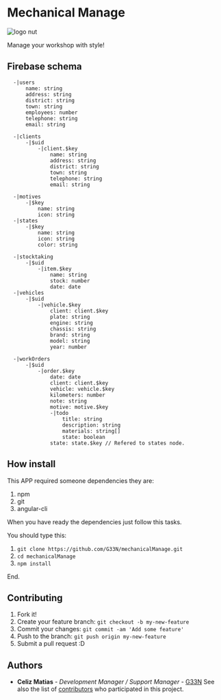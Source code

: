 # Mechanical Manage
![logo nut](https://firebasestorage.googleapis.com/v0/b/mechanicalmanage.appspot.com/o/git%2FbannerMechanicalManage-01.png?alt=media&token=2b8c46f2-eb7f-4d29-ac50-44bf388dea75)

Manage your workshop with style!

## Firebase schema

```  
  -|users
      name: string
      address: string
      district: string
      town: string
      employees: number
      telephone: string
      email: string

  -|clients
      -|$uid
          -|client.$key
              name: string
              address: string
              district: string
              town: string
              telephone: string
              email: string

  -|motives
      -|$key
          name: string
          icon: string
  -|states
      -|$key
          name: string
          icon: string
          color: string

  -|stocktaking
      -|$uid
          -|item.$key
              name: string
              stock: number
              date: date
  -|vehicles
      -|$uid
          -|vehicle.$key
              client: client.$key
              plate: string
              engine: string
              chassis: string
              brand: string
              model: string
              year: number

  -|workOrders
      -|$uid
          -|order.$key
              date: date
              client: client.$key
              vehicle: vehicle.$key
              kilometers: number
              note: string
              motive: motive.$key
              -|todo
                  title: string
                  description: string
                  materials: string[]
                  state: boolean
              state: state.$key // Refered to states node.
```

## How install
This APP required someone dependencies they are:
1. npm
2. git
3. angular-cli


When you have ready the dependencies just follow this tasks.

You should type this:
1. `git clone https://github.com/G33N/mechanicalManage.git`
2. `cd mechanicalManage`
3. `npm install`

End.

## Contributing

1. Fork it!
2. Create your feature branch: `git checkout -b my-new-feature`
3. Commit your changes: `git commit -am 'Add some feature'`
4. Push to the branch: `git push origin my-new-feature`
5. Submit a pull request :D


## Authors

* **Celiz Matias** - *Development Manager / Support Manager* - [G33N](https://github.com/G33N)
See also the list of [contributors](https://github.com/G33N/mechanicalManage/contributors) who participated in this project.
